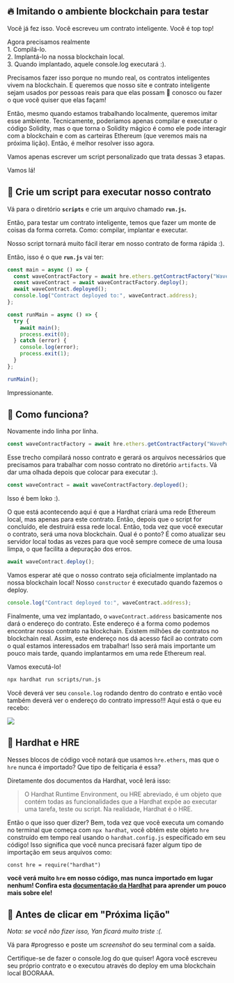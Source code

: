 🔥 Imitando o ambiente blockchain para testar
-----------------------------------------------

Você já fez isso. Você escreveu um contrato inteligente. Você é top top!

Agora precisamos realmente\
1\. Compilá-lo.\
2\. Implantá-lo na nossa blockchain local.\
3\. Quando implantado, aquele console.log executará :).

Precisamos fazer isso porque no mundo real, os contratos inteligentes vivem na blockchain. E queremos que nosso site e contrato inteligente sejam usados por pessoas reais para que elas possam 👋 conosco ou fazer o que você quiser que elas façam!

Então, mesmo quando estamos trabalhando localmente, queremos imitar esse ambiente. Tecnicamente, poderíamos apenas compilar e executar o código Solidity, mas o que torna o Solidity mágico é como ele pode interagir com a blockchain e com as carteiras Ethereum (que veremos mais na próxima lição). Então, é melhor resolver isso agora.

Vamos apenas escrever um script personalizado que trata dessas 3 etapas.

Vamos lá!

📝 Crie um script para executar nosso contrato
--------------------------

Vá para o diretório **`scripts`** e crie um arquivo chamado **`run.js`.**

Então, para testar um contrato inteligente, temos que fazer um monte de coisas da forma correta. Como: compilar, implantar e executar.

Nosso script tornará muito fácil iterar em nosso contrato de forma rápida :).

Então, isso é o que **`run.js`** vai ter:

```javascript
const main = async () => {
  const waveContractFactory = await hre.ethers.getContractFactory("WavePortal");
  const waveContract = await waveContractFactory.deploy();
  await waveContract.deployed();
  console.log("Contract deployed to:", waveContract.address);
};

const runMain = async () => {
  try {
    await main();
    process.exit(0);
  } catch (error) {
    console.log(error);
    process.exit(1);
  }
};

runMain();
```

Impressionante.

🤔 Como funciona?
-----------------

Novamente indo linha por linha.

```javascript
const waveContractFactory = await hre.ethers.getContractFactory("WavePortal");
```

Esse trecho compilará nosso contrato e gerará os arquivos necessários que precisamos para trabalhar com nosso contrato no diretório `artifacts`. Vá dar uma olhada depois que colocar para executar :).

```javascript
const waveContract = await waveContractFactory.deployed();
```

Isso é bem loko :).

O que está acontecendo aqui é que a Hardhat criará uma rede Ethereum local, mas apenas para este contrato. Então, depois que o script for concluído, ele destruirá essa rede local. Então, toda vez que você executar o contrato, será uma nova blockchain. Qual é o ponto? É como atualizar seu servidor local todas as vezes para que você sempre comece de uma lousa limpa, o que facilita a depuração dos erros.

```javascript
await waveContract.deploy();
```

Vamos esperar até que o nosso contrato seja oficialmente implantado na nossa blockchain local! Nosso `constructor` é executado quando fazemos o deploy.

```javascript
console.log("Contract deployed to:", waveContract.address);
```

Finalmente, uma vez implantado, o `waveContract.address` basicamente nos dará o endereço do contrato. Este endereço é a forma como podemos encontrar nosso contrato na blockchain. Existem milhões de contratos no blockchain real. Assim, este endereço nos dá acesso fácil ao contrato com o qual estamos interessados em trabalhar! Isso será mais importante um pouco mais tarde, quando implantarmos em uma rede Ethereum real.

Vamos executá-lo!

```bash
npx hardhat run scripts/run.js
```

Você deverá ver seu `console.log` rodando dentro do contrato e então você também deverá ver o endereço do contrato impresso!!! Aqui está o que eu recebo:

![](https://i.imgur.com/QuQjT5v.png)


🎩 Hardhat e HRE
----------------

Nesses blocos de código você notará que usamos `hre.ethers`, mas que o `hre` nunca é importado? Que tipo de feitiçaria é essa?

Diretamente dos documentos da Hardhat, você lerá isso:

> O Hardhat Runtime Environment, ou HRE abreviado, é um objeto que contém todas as funcionalidades que a Hardhat expõe ao executar uma tarefa, teste ou script. Na realidade, Hardhat é o HRE.

Então o que isso quer dizer? Bem, toda vez que você executa um comando no terminal que começa com `npx hardhat`, você obtém este objeto `hre` construído em tempo real usando o `hardhat.config.js` especificado em seu código! Isso significa que você nunca precisará fazer algum tipo de importação em seus arquivos como:

`const hre = require("hardhat")`

**você verá muito `hre` em nosso código, mas nunca importado em lugar nenhum! Confira esta [documentação da Hardhat](https://hardhat.org/advanced/hardhat-runtime-environment.html) para aprender um pouco mais sobre ele!**

🚨 Antes de clicar em "Próxima lição"
--------------------------------------------

*Nota: se você não fizer isso, Yan ficará muito triste :(.*

Vá para #progresso e poste um _screenshot_ do seu terminal com a saída.

Certifique-se de fazer o console.log do que quiser! Agora você escreveu seu próprio contrato e o executou através do deploy em uma blockchain local BOORAAA.